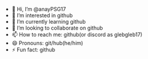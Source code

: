 - 👋 Hi, I’m @anayPSG17
- 👀 I’m interested in github
- 🌱 I’m currently learning github
- 💞️ I’m looking to collaborate on github
- 📫 How to reach me: github(or discord as glebgleb17)
- 😄 Pronouns: git/hub(he/him)
- ⚡ Fun fact: github

